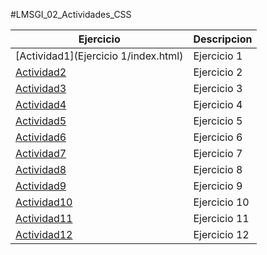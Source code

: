
#LMSGI_02_Actividades_CSS

Ejercicio | Descripcion
----------|------------
[Actividad1](Ejercicio 1/index.html) | Ejercicio 1
[Actividad2]() | Ejercicio 2
[Actividad3]() | Ejercicio 3
[Actividad4]() | Ejercicio 4
[Actividad5]() | Ejercicio 5
[Actividad6]() | Ejercicio 6
[Actividad7]() | Ejercicio 7
[Actividad8]() | Ejercicio 8
[Actividad9]() | Ejercicio 9
[Actividad10]() | Ejercicio 10
[Actividad11]() | Ejercicio 11
[Actividad12]() | Ejercicio 12
